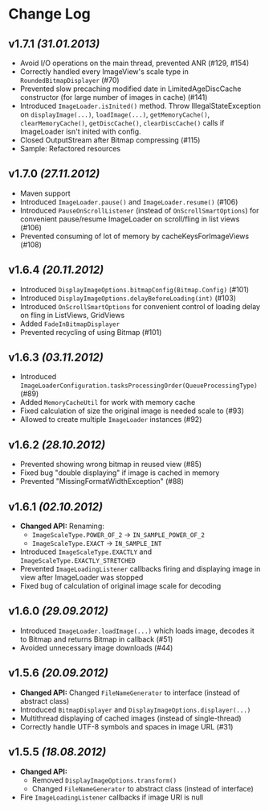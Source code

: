 Change Log
===

v1.7.1 *(31.01.2013)*
---
 * Avoid I/O operations on the main thread, prevented ANR (#129, #154)
 * Correctly handled every ImageView's scale type in `RoundedBitmapDisplayer` (#70)
 * Prevented slow precaching modified date in LimitedAgeDiscCache constructor (for large number of images in cache) (#141)
 * Introduced `ImageLoader.isInited()` method. Throw IllegalStateException on `displayImage(...)`, `loadImage(...)`, `getMemoryCache()`, `clearMemoryCache()`, `getDiscCache()`, `clearDiscCache()` calls if ImageLoader isn't inited with config.
 * Closed OutputStream after Bitmap compressing (#115)
 * Sample: Refactored resources

v1.7.0 *(27.11.2012)*
---
 * Maven support
 * Introduced `ImageLoader.pause()` and `ImageLoader.resume()` (#106)
 * Introduced `PauseOnScrollListener` (instead of `OnScrollSmartOptions`) for convenient pause/resume ImageLoader on scroll/fling in list views (#106)
 * Prevented consuming of lot of memory by cacheKeysForImageViews (#108)

v1.6.4 *(20.11.2012)*
---
 * Introduced `DisplayImageOptions.bitmapConfig(Bitmap.Config)` (#101)
 * Introduced `DisplayImageOptions.delayBeforeLoading(int)` (#103)
 * Introduced `OnScrollSmartOptions` for convenient control of loading delay on fling in ListViews, GridViews
 * Added `FadeInBitmapDisplayer`
 * Prevented recycling of using Bitmap (#101)

v1.6.3 *(03.11.2012)*
---
 * Introduced `ImageLoaderConfiguration.tasksProcessingOrder(QueueProcessingType)` (#89)
 * Added `MemoryCacheUtil` for work with memory cache
 * Fixed calculation of size the original image is needed scale to (#93)
 * Allowed to create multiple `ImageLoader` instances (#92)

v1.6.2 *(28.10.2012)*
---
 * Prevented showing wrong bitmap in reused view (#85)
 * Fixed bug "double displaying" if image is cached in memory
 * Prevented "MissingFormatWidthException" (#88)

v1.6.1 *(02.10.2012)*
---
 * **Changed API:** Renaming:
   * `ImageScaleType.POWER_OF_2` -> `IN_SAMPLE_POWER_OF_2`
   * `ImageScaleType.EXACT` -> `IN_SAMPLE_INT`
 * Introduced `ImageScaleType.EXACTLY` and `ImageScaleType.EXACTLY_STRETCHED`
 * Prevented `ImageLoadingListener` callbacks firing and displaying image in view after ImageLoader was stopped
 * Fixed bug of calculation of original image scale for decoding

v1.6.0 *(29.09.2012)*
---
 * Introduced `ImageLoader.loadImage(...)` which loads image, decodes it to Bitmap and returns Bitmap in callback (#51)
 * Avoided unnecessary image downloads (#44)

v1.5.6 *(20.09.2012)*
---
 * **Changed API:** Changed `FileNameGenerator` to interface (instead of abstract class)
 * Introduced `BitmapDisplayer` and `DisplayImageOptions.displayer(...)`
 * Multithread displaying of cached images (instead of single-thread)
 * Correctly handle UTF-8 symbols and spaces in image URL (#31)

v1.5.5 *(18.08.2012)*
---
 * **Changed API:**
   * Removed `DisplayImageOptions.transform()`
   * Changed `FileNameGenerator` to abstract class (instead of interface)
 * Fire `ImageLoadingListener` callbacks if image URI is null
